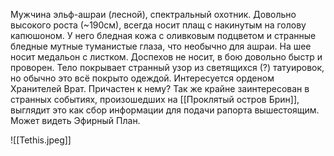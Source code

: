 Мужчина эльф-ашраи (лесной), спектральный охотник. Довольно высокого роста (~190см), всегда носит плащ с накинутым на голову капюшоном. У него бледная кожа с оливковым подцветом и странные бледные мутные туманистые глаза, что необычно для ашраи. На шее носит медальон с листком.
Доспехов не носит, в бою довольно быстр и проворен. Тело покрывает странный узор из светящихся (?) татуировок, но обычно это всё покрыто одеждой.
Интересуется орденом Хранителей Врат. Причастен к нему? 
Так же крайне заинтересован в странных событиях, произошедших на [[Проклятый остров Брин]], выглядит это как сбор информации для подачи рапорта вышестоящим.
Может видеть Эфирный План.

![[Tethis.jpeg]]